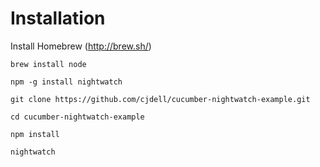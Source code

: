 Installation
============

  Install Homebrew (http://brew.sh/)

    brew install node

    npm -g install nightwatch

    git clone https://github.com/cjdell/cucumber-nightwatch-example.git

    cd cucumber-nightwatch-example

    npm install

    nightwatch